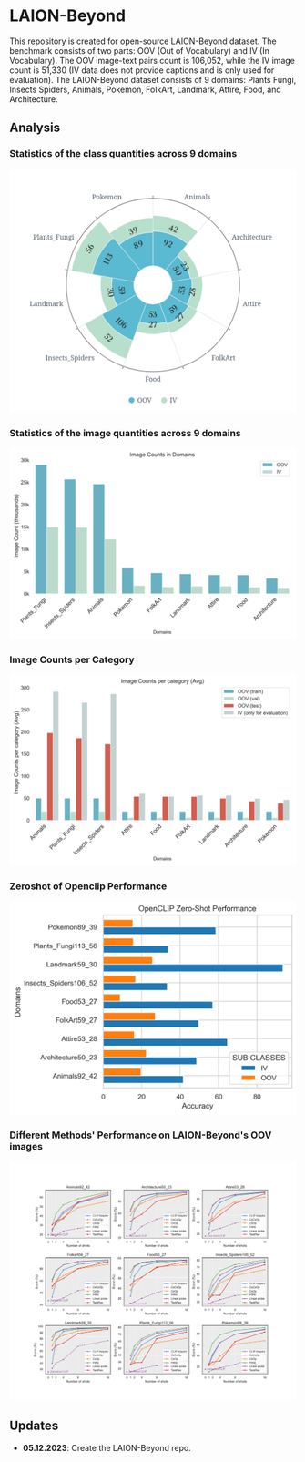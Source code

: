 # LAION-Beyond

This repository is created for open-source LAION-Beyond dataset. The benchmark consists of two parts: OOV (Out of Vocabulary) and IV (In Vocabulary). The OOV image-text pairs count is 106,052, while the IV image count is 51,330 (IV data does not provide captions and is only used for evaluation).
The LAION-Beyond dataset consists of 9 domains: Plants Fungi, Insects Spiders, Animals, Pokemon, FolkArt, Landmark, Attire, Food, and Architecture.


## Analysis

### Statistics of the class quantities across 9 domains
![Statistics of the class across 9 domains](https://github.com/M-HuangX/LAION-Beyond/blob/master/assets/LAION_Beyond_class_distribution.png "LAION Beyond Class Distribution")

### Statistics of the image quantities across 9 domains
![Statistics of the image quantities across 9 domains](https://github.com/M-HuangX/LAION-Beyond/blob/master/assets/OOV_vs_IV_Image_Counts.png "OOV vs IV Image Counts")

### Image Counts per Category
![Image Counts per Category](https://github.com/M-HuangX/LAION-Beyond/blob/master/assets/Image_Counts_per_category.png "Image Counts per Category")

### Zeroshot of Openclip Performance
![ZeroshotCLIP Openclip Performance](https://github.com/M-HuangX/LAION-Beyond/blob/master/assets/ZeroshotCLIP_openclip_performance_horizontal.png "ZeroshotCLIP Openclip Performance Horizontal")

### Different Methods' Performance on LAION-Beyond's OOV images
![Different Methods' Performance on LAION-Beyond](https://github.com/M-HuangX/LAION-Beyond/blob/master/assets/Different_Methods'_performance_on_LAION-Beyond.png "Different Methods' Performance on LAION-Beyond")


## Updates

- **05.12.2023**: Create the LAION-Beyond repo. 

